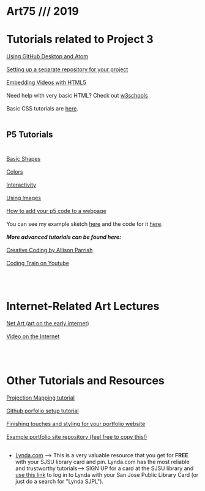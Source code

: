 # Art75 /// 2019

# Tutorials related to Project 3 <br>
[Using GitHub Desktop and Atom](https://github.com/katerhoades/AtomDemo)<br><br>
[Setting up a separate repository for your project](https://github.com/katerhoades/NetartSetup)<br><br>
[Embedding Videos with HTML5](https://github.com/katerhoades/Videohtml5)<br><br>
Need help with very basic HTML? Check out [w3schools](https://www.w3schools.com/html/html_basic.asp)<br><br>
Basic CSS tutorials are [here](https://www.w3schools.com/css/css_intro.asp).<br><br>

## P5 Tutorials<br><br>
[Basic Shapes](https://github.com/katerhoades/intro_p5) <br><br>
[Colors](https://github.com/katerhoades/p5_colors) <br><br>
[Interactivity](https://github.com/katerhoades/p5_interactivity/)<br><br>
[Using Images](https://github.com/katerhoades/p5_images) <br><br>
[How to add your p5 code to a webpage](https://github.com/katerhoades/BasicJavaPage/blob/master/README.md)<br><br>
You can see my example sketch [here](https://katerhoades.github.io/BasicJavaPage/index.html) and the code for it [here](https://github.com/katerhoades/BasicJavaPage/blob/master/sketch.js).<br><br>
***More advanced tutorials can be found here:***<br><br>
[Creative Coding by Allison Parrish](https://creative-coding.decontextualize.com/)<br><br>
[Coding Train on Youtube](https://www.youtube.com/playlist?list=PLRqwX-V7Uu6Zy51Q-x9tMWIv9cueOFTFA)

<br><br>
# Internet-Related Art Lectures <br>
[Net Art (art on the early internet)](https://github.com/katerhoades/net_art) <br><br>
[Video on the Internet](https://github.com/katerhoades/videos_on_the_internet)<br><br>
<br><br>

# Other Tutorials and Resources
[Projection Mapping tutorial](https://github.com/katerhoades/ProjectionMapping/blob/master/README.md)
<br><br>
[Github porfolio setup tutorial](https://github.com/katerhoades/GithubSetup/blob/master/README.md)
<br><br>
[Finishing touches and styling for your portfolio website](https://github.com/katerhoades/PortfolioStyling)
<br><br>
[Example portfolio site repository (feel free to copy this!)](https://github.com/katerhoades/ExampleRepository)
<br><br>
* [Lynda.com](https://www.lynda.com) --> This is a very valuable resource that you get for **FREE** with your SJSU library card and pin. Lynda.com has the most reliable and trustworthy tutorials--> SIGN UP for a card at the SJSU library and [use this link](https://www.lynda.com/portal/patron?org=sjlibrary.org&triedlogout=true) to log in to Lynda with your San Jose Public Library Card (or just do a search for "Lynda SJPL").
<br><br><br><br>
